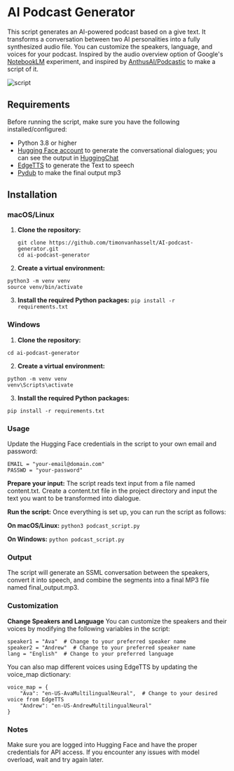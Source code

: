 # AI Podcast Generator

This script generates an AI-powered podcast based on a give text.
It transforms a conversation between two AI personalities into a fully synthesized audio file. You can customize the speakers, language, and voices for your podcast.
Inspired by the audio overview option of Google's [NotebookLM](https://notebooklm.google.com) experiment, and inspired by [AnthusAI/Podcastic](https://github.com/AnthusAI/Podcastic) to make a script of it.

![script](https://github.com/user-attachments/assets/46139154-0a4a-4491-89a4-5ea3984985a3)


  
## Requirements
Before running the script, make sure you have the following installed/configured:

- Python 3.8 or higher
- [Hugging Face account](https://huggingface.co/join) to generate the conversational dialogues; you can see the output in [HuggingChat](https://huggingface.co/chat/)
- [EdgeTTS](https://pypi.org/project/edge-tts/) to generate the Text to speech
- [Pydub](https://pypi.org/project/pydub/) to make the final output mp3

## Installation

### macOS/Linux

1. **Clone the repository:**
   ```
   git clone https://github.com/timonvanhasselt/AI-podcast-generator.git
   cd ai-podcast-generator
   ```

2. **Create a virtual environment:**
```
python3 -m venv venv
source venv/bin/activate
```

3. **Install the required Python packages:**
`pip install -r requirements.txt`

### Windows
1. **Clone the repository:**
```git clone https://github.com/timonvanhasselt/AI-podcast-generator.git
cd ai-podcast-generator
```
2. **Create a virtual environment:**

```
python -m venv venv
venv\Scripts\activate
```

3. **Install the required Python packages:**

`pip install -r requirements.txt`

### Usage

Update the Hugging Face credentials in the script to your own email and password:
```
EMAIL = "your-email@domain.com"
PASSWD = "your-password"
```

**Prepare your input:** 
The script reads text input from a file named content.txt. 
Create a content.txt file in the project directory and input the text you want to be transformed into dialogue.

**Run the script:** 
Once everything is set up, you can run the script as follows:

**On macOS/Linux:**
`python3 podcast_script.py`

**On Windows:**
`python podcast_script.py`


### Output
The script will generate an SSML conversation between the speakers, convert it into speech, and combine the segments into a final MP3 file named final_output.mp3.

### Customization

**Change Speakers and Language**
You can customize the speakers and their voices by modifying the following variables in the script:

```
speaker1 = "Ava"  # Change to your preferred speaker name
speaker2 = "Andrew"  # Change to your preferred speaker name
lang = "English"  # Change to your preferred language
```

You can also map different voices using EdgeTTS by updating the voice_map dictionary:

```
voice_map = {
    "Ava": "en-US-AvaMultilingualNeural",  # Change to your desired voice from EdgeTTS
    "Andrew": "en-US-AndrewMultilingualNeural"
}
```


### Notes
Make sure you are logged into Hugging Face and have the proper credentials for API access.
If you encounter any issues with model overload, wait and try again later.
